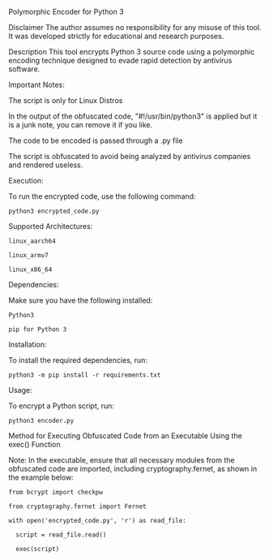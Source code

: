 Polymorphic Encoder for Python 3

Disclaimer
The author assumes no responsibility for any misuse of this tool. It was developed strictly for educational and research purposes.

Description
This tool encrypts Python 3 source code using a polymorphic encoding technique designed to evade rapid detection by antivirus software.

Important Notes:

The script is only for Linux Distros 

In the output of the obfuscated code, "#!/usr/bin/python3" is applied but it is a junk note, you can remove it if you like.

The code to be encoded is passed through a .py file

The script is obfuscated to avoid being analyzed by antivirus companies and rendered useless. 


Execution:

To run the encrypted code, use the following command:

    python3 encrypted_code.py

Supported Architectures:

    linux_aarch64

    linux_armv7

    linux_x86_64


Dependencies:

Make sure you have the following installed:

    Python3

    pip for Python 3


Installation:

To install the required dependencies, run:

    python3 -m pip install -r requirements.txt

Usage:

To encrypt a Python script, run:

    python3 encoder.py

Method for Executing Obfuscated Code from an Executable Using the exec() Function

Note: In the executable, ensure that all necessary modules from the obfuscated code are imported, including cryptography.fernet, as shown in the example below:

    from bcrypt import checkpw
    
    from cryptography.fernet import Fernet

    with open('encrypted_code.py', 'r') as read_file:
    
      script = read_file.read()
      
      exec(script)
